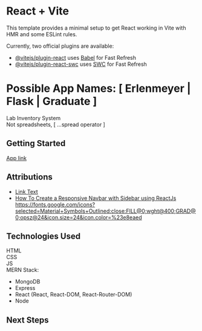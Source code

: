 # React + Vite

This template provides a minimal setup to get React working in Vite with HMR and some ESLint rules.

Currently, two official plugins are available:

- [@vitejs/plugin-react](https://github.com/vitejs/vite-plugin-react/blob/main/packages/plugin-react/README.md) uses [Babel](https://babeljs.io/) for Fast Refresh
- [@vitejs/plugin-react-swc](https://github.com/vitejs/vite-plugin-react-swc) uses [SWC](https://swc.rs/) for Fast Refresh

# Possible App Names: [ Erlenmeyer | Flask | Graduate ]  
Lab Inventory System  
Not spreadsheets, [ ...spread operator ]  

## Getting Started  
[App link](<www.placeholder-app-link.com>)

## Attributions  
- [Link Text](URL)
 -  [How To Create a Responsive Navbar with Sidebar using ReactJs](https://www.youtube.com/watch?v=RLkBXBOtP0U)
https://fonts.google.com/icons?selected=Material+Symbols+Outlined:close:FILL@0;wght@400;GRAD@0;opsz@24&icon.size=24&icon.color=%23e8eaed



## Technologies Used  
HTML  
CSS  
JS  
MERN Stack:
- MongoDB
- Express
- React (React, React-DOM, React-Router-DOM)
- Node

## Next Steps  
